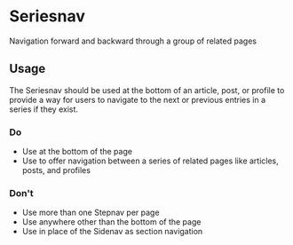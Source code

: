 # Seriesnav
Navigation forward and backward through a group of related pages

## Usage
The Seriesnav should be used at the bottom of an article, post, or profile to provide a way for users to navigate to the next or previous entries in a series if they exist.

### Do
- Use at the bottom of the page
- Use to offer navigation between a series of related pages like articles, posts, and profiles

### Don't
- Use more than one Stepnav per page
- Use anywhere other than the bottom of the page
- Use in place of the Sidenav as section navigation
